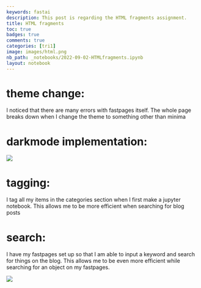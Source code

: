 ```yaml
---
keywords: fastai
description: This post is regarding the HTML fragments assignment.
title: HTML fragments
toc: true
badges: true 
comments: true 
categories: [tri1] 
image: images/html.png
nb_path: _notebooks/2022-09-02-HTMLfragments.ipynb
layout: notebook
---
```


<!--
#################################################
### THIS FILE WAS AUTOGENERATED! DO NOT EDIT! ###
#################################################
# file to edit: _notebooks/2022-09-02-HTMLfragments.ipynb
-->

<div class="container" id="notebook-container">
        
<div class="cell border-box-sizing text_cell rendered"><div class="inner_cell">
<div class="text_cell_render border-box-sizing rendered_html">
<h1 id="theme-change:">theme change:<a class="anchor-link" href="#theme-change:"> </a></h1><p>I noticed that there are many errors with fastpages itself. The whole page breaks down when I change the theme to something other than minima</p>

</div>
</div>
</div>
<div class="cell border-box-sizing text_cell rendered"><div class="inner_cell">
<div class="text_cell_render border-box-sizing rendered_html">
<h1 id="darkmode-implementation:">darkmode implementation:<a class="anchor-link" href="#darkmode-implementation:"> </a></h1><body>
    <div>
        <img src="https://drive.google.com/file/d/10sLSfoc4WY89S17yVBwzDvwH_Xk8k7p-/view?usp=sharing">
    </div>
</body>
</div>
</div>
</div>
<div class="cell border-box-sizing text_cell rendered"><div class="inner_cell">
<div class="text_cell_render border-box-sizing rendered_html">
<h1 id="tagging:">tagging:<a class="anchor-link" href="#tagging:"> </a></h1><p>I tag all my items in the categories section when I first make a jupyter notebook. This allows me to be more efficient when searching for blog posts</p>

</div>
</div>
</div>
<div class="cell border-box-sizing text_cell rendered"><div class="inner_cell">
<div class="text_cell_render border-box-sizing rendered_html">
<h1 id="search:">search:<a class="anchor-link" href="#search:"> </a></h1><p>I have my fastpages set up so that I am able to input a keyword and search for things on the blog. This allows me to be even more efficient while searching for an object on my fastpages.</p>
<body>
    <div>
        <img src="https://drive.google.com/file/d/1BPtgP2fRvKfhgYFVAxnPQPuU7Ek3vcoE/view?usp=sharing">
    </div>
</body>
</div>
</div>
</div>
</div>
 

